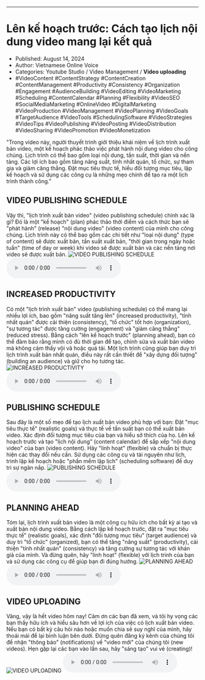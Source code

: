 
---

# Lên kế hoạch trước: Cách tạo lịch nội dung video mang lại kết quả

- Published: August 14, 2024
- Author: Vietnamese Online Voice
- Categories: Youtube Studio / Video Management / **Video uploading**
- #VideoContent #ContentStrategy #ContentCreation #ContentManagement #Productivity #Consistency #Organization #Engagement #AudienceBuilding #VideoEditing #VideoMarketing #Scheduling #ContentCalendar #Planning #Flexibility #VideoSEO #SocialMediaMarketing #OnlineVideo #DigitalMarketing #VideoProduction #VideoManagement #VideoPlanning #VideoGoals #TargetAudience #VideoTools #SchedulingSoftware #VideoStrategies #VideoTips #VideoPublishing #VideoPosting #VideoDistribution #VideoSharing #VideoPromotion #VideoMonetization

"Trong video này, người thuyết trình giới thiệu khái niệm về lịch trình xuất bản video, một kế hoạch phác thảo việc phát hành nội dung video cho công chúng. Lịch trình có thể bao gồm loại nội dung, tần suất, thời gian và nền tảng. Các lợi ích bao gồm tăng năng suất, tính nhất quán, tổ chức, sự tham gia và giảm căng thẳng. Đặt mục tiêu thực tế, hiểu đối tượng mục tiêu, lập kế hoạch và sử dụng các công cụ là những mẹo chính để tạo ra một lịch trình thành công."


## VIDEO PUBLISHING SCHEDULE

Vậy thì, "lịch trình xuất bản video" (video publishing schedule) chính xác là gì? Đó là một "kế hoạch" (plan) phác thảo thời điểm và cách thức bạn sẽ "phát hành" (release) "nội dung video" (video content) của mình cho công chúng. Lịch trình này có thể bao gồm các chi tiết như "loại nội dung" (type of content) sẽ được xuất bản, tần suất xuất bản, "thời gian trong ngày hoặc tuần" (time of day or week) khi video sẽ được xuất bản và các nền tảng nơi video sẽ được xuất bản.
![VIDEO PUBLISHING SCHEDULE](https://http-archiver-apis-production-80.schnworks.com/storage/images/transitions/2024-08-14/transition--13031728212-Montserrat-Medium-004895.jpg)
<audio controls>
    <source src="https://http-archiver-apis-production-80.schnworks.com/storage/storage/audio/file-2160566881.mp3" type="audio/mpeg">
</audio>



## INCREASED PRODUCTIVITY

Có một "lịch trình xuất bản" video (publishing schedule) có thể mang lại nhiều lợi ích, bao gồm "năng suất tăng lên" (increased productivity), "tính nhất quán" được cải thiện (consistency), "tổ chức" tốt hơn (organization), "sự tương tác" được tăng cường (engagement) và "giảm căng thẳng" (reduced stress). Bằng cách "lên kế hoạch trước" (planning ahead), bạn có thể đảm bảo rằng mình có đủ thời gian để tạo, chỉnh sửa và xuất bản video mà không cảm thấy vội vã hoặc quá tải. Một lịch trình cũng giúp bạn duy trì lịch trình xuất bản nhất quán, điều này rất cần thiết để "xây dựng đối tượng" (building an audience) và giữ cho họ tương tác.
![INCREASED PRODUCTIVITY](https://http-archiver-apis-production-80.schnworks.com/storage/images/transitions/2024-08-14/transition-22644844769-Montserrat-SemiBold-673AB7.jpg)
<audio controls>
    <source src="https://http-archiver-apis-production-80.schnworks.com/storage/storage/audio/file-41836274000.mp3" type="audio/mpeg">
</audio>



## PUBLISHING SCHEDULE

Sau đây là một số mẹo để tạo lịch xuất bản video phù hợp với bạn: Đặt "mục tiêu thực tế" (realistic goals) và thực tế về tần suất bạn có thể xuất bản video. Xác định đối tượng mục tiêu của bạn và hiểu sở thích của họ. Lên kế hoạch trước và tạo "lịch nội dung" (content calendar) để sắp xếp "nội dung video" của bạn (video content). Hãy "linh hoạt" (flexible) và chuẩn bị thực hiện các thay đổi nếu cần. Sử dụng các công cụ và tài nguyên như lịch, trình lập kế hoạch hoặc "phần mềm lập lịch" (scheduling software) để duy trì sự ngăn nắp.
![PUBLISHING SCHEDULE](https://http-archiver-apis-production-80.schnworks.com/storage/images/transitions/2024-08-14/transition-12137209367-Montserrat-Medium-673AB7.jpg)
<audio controls>
    <source src="https://http-archiver-apis-production-80.schnworks.com/storage/storage/audio/file-32768880256.mp3" type="audio/mpeg">
</audio>



## PLANNING AHEAD

Tóm lại, lịch trình xuất bản video là một công cụ hữu ích cho bất kỳ ai tạo và xuất bản nội dung video. Bằng cách lập kế hoạch trước, đặt ra "mục tiêu thực tế" (realistic goals), xác định "đối tượng mục tiêu" (target audience) và duy trì "tổ chức" (organized), bạn có thể tăng "năng suất" (productivity), cải thiện "tính nhất quán" (consistency) và tăng cường sự tương tác với khán giả của mình. Và đừng quên, hãy "linh hoạt" (flexible) với lịch trình của bạn và sử dụng các công cụ để giúp bạn đi đúng hướng.
![PLANNING AHEAD](https://http-archiver-apis-production-80.schnworks.com/storage/images/transitions/2024-08-14/transition-13091138346-Montserrat-SemiBold-9C27B0.jpg)
<audio controls>
    <source src="https://http-archiver-apis-production-80.schnworks.com/storage/storage/audio/file-28521392129.mp3" type="audio/mpeg">
</audio>



## VIDEO UPLOADING

Vâng, vậy là hết video hôm nay! Cảm ơn các bạn đã xem, và tôi hy vọng các bạn thấy hữu ích và hiểu sâu hơn về lợi ích của việc có lịch xuất bản video. Nếu bạn có bất kỳ câu hỏi nào hoặc muốn chia sẻ suy nghĩ của mình, hãy thoải mái để lại bình luận bên dưới. Đừng quên đăng ký kênh của chúng tôi để nhận "thông báo" (notifications) về "video mới" của chúng tôi (new videos). Hẹn gặp lại các bạn vào lần sau, hãy "sáng tạo" vui vẻ (creating)!
![VIDEO UPLOADING](https://http-archiver-apis-production-80.schnworks.com/storage/images/transitions/2024-08-14/transition-26123508252-Montserrat-Thin-512DA8.jpg)
<audio controls>
    <source src="https://http-archiver-apis-production-80.schnworks.com/storage/storage/audio/file-4830410534.mp3" type="audio/mpeg">
</audio>

